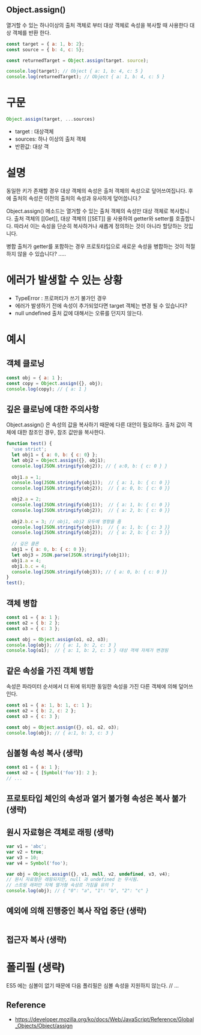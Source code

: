 Object.assign()
--
열거할 수 있는 하나이상의 출처 객체로 부터 대상 객체로 속성을 복사할 때 사용한다
대상 객체를 반환 한다.

```javascript
const target = { a: 1, b: 2};
const source = { b: 4, c: 5};

const returnedTarget = Object.assign(target. source);

console.log(target); // Object { a: 1, b: 4, c: 5 }
console.log(returnedTarget); // Object { a: 1, b: 4, c: 5 }
```

# 구문
```javascript
Object.assign(target, ...sources)
```
* target : 대상객체
* sources: 하나 이상의 출처 객체
* 반환값: 대상 객


# 설명
동일한 키가 존재할 경우 대상 객체의 속성은 출처 객체의 속성으로 덮어쓰여집니다. 
후에 출처의 속성은 이전의 출처의 속성과 유사하게 덮어씁니다.?

Object.assign() 메소드는 열거할 수 있는 출처 객체의 속성만 대상 객체로 복사합니다.
출처 객체의 [[Get]], 대상 객체의 [[SET]] 을 사용하여 getter와 setter를 호출합니다. 
따라서 이는 속성을 단순히 복사하거나 새롭게 정의하는 것이 아니라 할당하는 것입니다.


병합 출처가 getter를 포함하는 경우 프로토타입으로 새로운 속성을 병합하는 것이 적절하지 않을 수 있습니다?
.....

# 에러가 발생할 수 있는 상황
* TypeError : 프로퍼티가 쓰기 불가인 경우
* 에러가 발생하기 전에 속성이 추가되었다면 target 객체는 변경 될 수 있습니다? 
* null undefined 출처 값에 대해서는 오류를 던지지 않는다. 

# 예시  
## 객체 클로닝
```javascript
const obj = { a: 1 };
const copy = Object.assign({}, obj);
console.log(copy); // { a: 1 }
```
## 깊은 클로닝에 대한 주의사항
Object.assign() 은 속성의 값을 복사하기 때문에 다른 대안이 필요하다.
출처 값이 객체에 대한 참조인 경우, 참조 값만을 복사한다.
```javascript
function test() {
  'use strict';
  let obj1 = { a: 0, b: { c: 0} };
  let obj2 = Object.assign({}, obj1);
  console.log(JSON.stringify(obj2)); // { a:0, b: { c: 0 } }
  
  obj1.a = 1;
  console.log(JSON.stringify(obj1));  // { a: 1, b: { c: 0 }}
  console.log(JSON.stringify(obj2));  // { a: 0, b: { c: 0 }}

  obj2.a = 2;
  console.log(JSON.stringify(obj1));  // { a: 1, b: { c: 0 }}
  console.log(JSON.stringify(obj2));  // { a: 2, b: { c: 0 }}
  
  obj2.b.c = 3; // obj1, obj2 모두에 영향을 줌
  console.log(JSON.stringify(obj1));  // { a: 1, b: { c: 3 }}
  console.log(JSON.stringify(obj2));  // { a: 2, b: { c: 3 }}
  
  // 깊은 클론
  obj1 = { a: 0, b: { c: 0 }};
  let obj3 = JSON.parse(JSON.stringify(obj1));
  obj1.a = 4;
  obj1.b.c = 4;
  console.log(JSON.stringify(obj3)); // { a: 0, b: { c: 0 }}
}
test();
```

## 객체 병합
```javascript
const o1 = { a: 1 };
const o2 = { b: 2 };
const o3 = { c: 3 };

const obj = Object.assign(o1, o2, o3);
console.log(obj); // { a: 1, b: 2, c: 3 } 
console.log(o1);  // { a: 1, b: 2, c: 3 } 대상 객체 자체가 변경됨
```

## 같은 속성을 가진 객체 병합
속성은 파라미터 순서에서 더 뒤에 위치한 동일한 속성을 가진 다른 객체에 의해 덮어쓰인다.
```javascript
const o1 = { a: 1, b: 1, c: 1 };
const o2 = { b: 2, c: 2 };
const o3 = { c: 3 };

const obj = Object.assign({}, o1, o2, o3);
console.log(obj); // { a:1, b: 3, c: 3 }
```

## 심볼형 속성 복사 (생략)
```javascript
const o1 = { a: 1 };
const o2 = { [Symbol('foo')]: 2 };
// ...
```

## 프로토타입 체인의 속성과 열거 불가형 속성은 복사 불가 (생략)

## 원시 자료형은 객체로 래핑 (생략)
```javascript
var v1 = 'abc';
var v2 = true;
var v3 = 10;
var v4 = Symbol('foo');

var obj = Object.assign({}, v1, null, v2, undefined, v3, v4);
// 원시 자료형은 래핑되지만, null 과 undefined 는 무시됨.
// 스트링 래퍼만 자체 열거형 속성르 가짐을 유의 ? 
console.log(obj); // { "0": "a", "1": "b", "2": "c" }
```

## 예외에 의해 진행중인 복사 작업 중단 (생략)
```javascript
```

## 접근자 복사 (생략)

# 폴리필 (생략)
ES5 에는 심볼이 없기 때문에 다음 폴리필은 심볼 속성을 지원하지 않는다.
// ...

Reference
--


* https://developer.mozilla.org/ko/docs/Web/JavaScript/Reference/Global_Objects/Object/assign